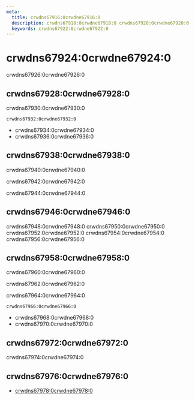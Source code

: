 ```yaml
---
meta:
  title: crwdns67916:0crwdne67916:0
  description: crwdns67918:0crwdne67918:0 crwdns67920:0crwdne67920:0
  keywords: crwdns67922:0crwdne67922:0
---
```


# crwdns67924:0crwdne67924:0
crwdns67926:0crwdne67926:0

<entry-ad />

## crwdns67928:0crwdne67928:0
crwdns67930:0crwdne67930:0

`crwdns67932:0crwdne67932:0`
- crwdns67934:0crwdne67934:0
- crwdns67936:0crwdne67936:0


## crwdns67938:0crwdne67938:0
crwdns67940:0crwdne67940:0

  crwdns67942:0crwdne67942:0

  crwdns67944:0crwdne67944:0

## crwdns67946:0crwdne67946:0
crwdns67948:0crwdne67948:0
<alert type="success">crwdns67950:0crwdne67950:0</alert>
<alert type="info">crwdns67952:0crwdne67952:0</alert>
<alert type="warning">crwdns67954:0crwdne67954:0</alert>
<alert type="error">crwdns67956:0crwdne67956:0</alert>

## crwdns67958:0crwdne67958:0
crwdns67960:0crwdne67960:0

  crwdns67962:0crwdne67962:0

  crwdns67964:0crwdne67964:0

  `crwdns67966:0crwdne67966:0`
  - crwdns67968:0crwdne67968:0
  - crwdns67970:0crwdne67970:0

## crwdns67972:0crwdne67972:0
crwdns67974:0crwdne67974:0

## crwdns67976:0crwdne67976:0
  - [crwdns67978:0crwdne67978:0]()

<endmatter />

